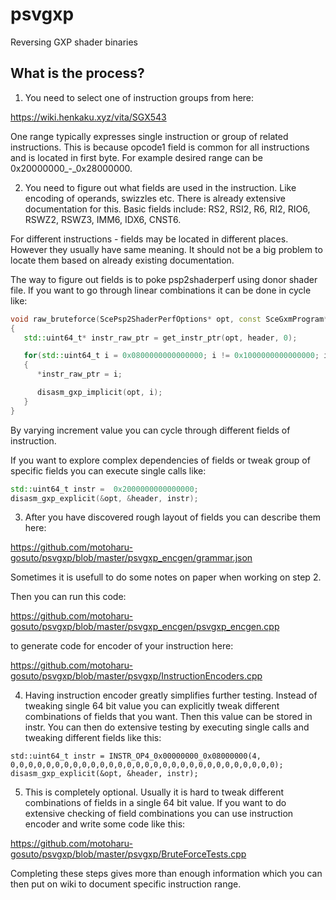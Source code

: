 # psvgxp
Reversing GXP shader binaries

## What is the process?

1. You need to select one of instruction groups from here:

https://wiki.henkaku.xyz/vita/SGX543

One range typically expresses single instruction or group of related instructions. This is because opcode1 field is common for all instructions and is located in first byte.
For example desired range can be 0x20000000_-_0x28000000.

2. You need to figure out what fields are used in the instruction. Like encoding of operands, swizzles etc.
There is already extensive documentation for this. Basic fields include: RS2, RSI2, R6, RI2, RIO6, RSWZ2, RSWZ3, IMM6, IDX6, CNST6.

For different instructions - fields may be located in different places. However they usually have same meaning. It should not be a big problem to locate them based on already existing documentation.

The way to figure out fields is to poke psp2shaderperf using donor shader file. 
If you want to go through linear combinations it can be done in cycle like:

```cpp
void raw_bruteforce(ScePsp2ShaderPerfOptions* opt, const SceGxmProgram* header)
{
   std::uint64_t* instr_raw_ptr = get_instr_ptr(opt, header, 0);

   for(std::uint64_t i = 0x0800000000000000; i != 0x1000000000000000; i = i + 0x1)
   {         
      *instr_raw_ptr = i;

      disasm_gxp_implicit(opt, i);  
   }
}
```

By varying increment value you can cycle through different fields of instruction.

If you want to explore complex dependencies of fields or tweak group of specific fields you can execute single calls like:

```cpp
std::uint64_t instr =  0x2000000000000000;
disasm_gxp_explicit(&opt, &header, instr);
```

3. After you have discovered rough layout of fields you can describe them here:

https://github.com/motoharu-gosuto/psvgxp/blob/master/psvgxp_encgen/grammar.json

Sometimes it is usefull to do some notes on paper when working on step 2.

Then you can run this code:

https://github.com/motoharu-gosuto/psvgxp/blob/master/psvgxp_encgen/psvgxp_encgen.cpp

to generate code for encoder of your instruction here:

https://github.com/motoharu-gosuto/psvgxp/blob/master/psvgxp/InstructionEncoders.cpp

4. Having instruction encoder greatly simplifies further testing. Instead of tweaking single 64 bit value you can explicitly tweak different combinations of fields that you want. Then this value can be stored in instr. You can then do extensive testing by executing single calls and tweaking different fields like this:

```
std::uint64_t instr = INSTR_OP4_0x00000000_0x08000000(4, 0,0,0,0,0,0,0,0,0,0,0,0,0,0,0,0,0,0,0,0,0,0,0,0,0,0,0,0,0,0);
disasm_gxp_explicit(&opt, &header, instr);
```

5. This is completely optional. Usually it is hard to tweak different combinations of fields in a single 64 bit value. If you want to do extensive checking of field combinations you can use instruction encoder and write some code like this:

https://github.com/motoharu-gosuto/psvgxp/blob/master/psvgxp/BruteForceTests.cpp

Completing these steps gives more than enough information which you can then put on wiki to document specific instruction range.
